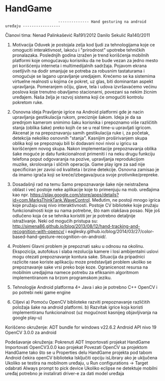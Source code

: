 # HandGame

                            -------------- Hand gesturing na android uređaju -----------------

Članovi tima:
Nenad Palinkašević Ra191/2012
Danilo Sekulić Ra140/2011

1. Motivacija
    Oduvek je postojala zelja kod ljudi za tehnologijama koje ce omoguciti interaktivnost, lakoću i "prirodnost" upotrebe tehničkih pronalazaka. Poslednjih godina izražen je trend korišćenja mobilnih platformi koje omogućavaju korisniku da ne bude vezan za jedno mesto pri korišćenju interneta i multimedijalnih sadržaja. Pojavom ekrana osetljivih na dodir smanjuje se potreba za robusnim tastaturama i omogućuje se lagano upravljanje uredjajem. Krećemo se ka sistemima virtuelne realnosti u kojima će pokret, uz glas, biti dominantan aspekt upravljanja. Pomeranjem očiju, glave, tela i udova izvršavaćemo većinu poslova koje trenutno obavljamo stacionarni, povezani sa nekim žicnim uređajem. Naša želja je razvoj sistema koji će omogućiti kontrolu pokretom ruke.

2. Osnovna ideja
	Pravljenje igrice na Android platformi gde je nacin upravljanja gestikulacija rukom, preciznije šakom. Ideja je da sa prednjom kamerom snimimo šaku korisnika i prepoznamo više različitih stanja (oblika šake) preko kojih će se u real time-u upravljati igricom. Akcenat je na prepoznavanju samih gestikulacija ruke i, za početak, detekcija nekoliko osnovnih "stanja". Kasnijim proširivanjem skupa oblika koji se prepoznaju bili bi dodavani novi nivoi u igricu sa  korišćenjem novog skupa. Nakon implementacije prepoznavanja oblika šake moguće je datu funkcionalnost primeniti i na neku drugu funkciju telefona poput odgovaranja na pozive, upravljanja reprodukcijom muzike, skrolovanja i sličnih operacija.
	Game play igre za sad nije specificiran jer zavisi od kvaliteta i brzine detekcije. Osnovna zamisao je da imamo igrača koji se kreće/izbegava/puca svoje protivnike/prepreke.
	
3. Dosadašnji rad na temu
	Samo prepoznavanje šake nije neistražena oblast i već postoje neke aplikacije koje to primenjuju na mob. uređajima kao npr. https://play.google.com/store/apps/details?id=com.MarksThinkTank.WaveControl. Međutim, ne postoji mnogo igrica koje pružaju ovaj nivo interaktivnosti.
	Postoje CV biblioteke koje pružaju funkcionalnosti koje su nama potrebne, što nam olakšava posao. Nije još odlučeno koja će se tehnika koristiti jer je potrebno detaljnije istraživanje. Neki od mogućih pristupa su: http://simena86.github.io/blog/2013/08/12/hand-tracking-and-recognition-with-opencv/ i eaglesky.github.io/blog/2014/03/27/color-based-hand-gesture-recognition-on-android/.

4. Problemi
	Glavni problem je prepoznati saku u odnosu na okolinu. Ekspozicija, autofokus i slaba rezolucija kamere i losi ambijentalni uslovi mogu otezati prepoznavanje kontura sake. Situacija da pripadnici razlicite rase koriste aplikaciju moze predstavljati problem ukoliko se prepoznavanje sake vrsi preko boje koze. 
	Ogranicenost resursa na mobilnim uredjajima namece potrebu za efiksanim algoritmom implementiranom na brzom programskom jeziku.
	
5. Tehnologije
	Android platforma 4+
	Java i ako je potrebno C++
	OpenCV i po potrebi neki game engine
	
6. Ciljevi
	a) Pomoću OpenCV biblioteke razviti prepoznavanje različitih položaja šake na android platformi.
        b) Razvitak igrice koja koristi implementiranu funkcionalnost (uz mogućnost kasnijeg objavljivanja na google play-u)


Korišćeno okruženje:
    ADT bundle for windows v22.6.2
    Android API nivo 19
    OpenCV 3.0.0 za android
    
Podešavanje okruženja:
    Pokrenuti ADT
    Importovati projekat HandGame
    Importovati OpenCV3.0.0 kao projekat
    Povezati OpenCV sa projektom HandGame tako što se u Properties delu HandGame projekta pod tabom Android čekira openCV biblioteka
    Isključiti opciju isLibrary ako je uključena
    Ukoliko se testira na mobilnom uređaju, u Run configurations -> Target odabrati Always prompt to pick device
    Ukoliko eclipse ne detektuje mobilni uređaj potrebno je instalirati driver-e za dati model uređaja
